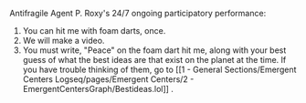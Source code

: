 Antifragile Agent P. Roxy's 24/7 ongoing participatory performance:

1. You can hit me with foam darts, once. 
2. We will make a video.
3. You must write, "Peace" on the foam dart hit me, along with your best guess of what the best ideas are that exist on the planet at the time. If you have trouble thinking of them, go to [[1 - General Sections/Emergent Centers Logseq/pages/Emergent Centers/2 - EmergentCentersGraph/Bestideas.lol]] .
